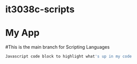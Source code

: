 # it3038c-scripts

My App
======

#This is the main branch for Scripting Languages


```javascript
Javascript code block to highlight what's up in my code
